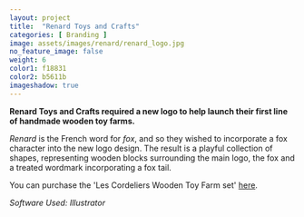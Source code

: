 ```yaml
---
layout: project
title:  "Renard Toys and Crafts"
categories: [ Branding ]
image: assets/images/renard/renard_logo.jpg
no_feature_image: false
weight: 6
color1: f18831
color2: b5611b
imageshadow: true
---
```


**Renard Toys and Crafts required a new logo to help launch their first line of handmade wooden toy farms.**

*Renard* is the French word for *fox*, and so they wished to incorporate a fox character into the new logo design. The result is a playful collection of shapes, representing wooden blocks surrounding the main logo, the fox and a treated wordmark incorporating a fox tail.

You can purchase the 'Les Cordeliers Wooden Toy Farm set' <a href="https://www.etsy.com/uk/listing/1238356362/hand-made-wooden-toy-farm?click_key=372a3d6e06ab9fa8fad988e15f28482a43b2b64d%3A1238356362&click_sum=97189776&ref=hp_rv-1&frs=1" target="_blank">here</a>.

*Software Used: Illustrator*
